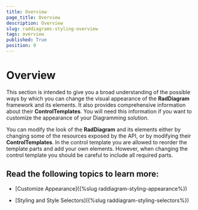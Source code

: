 ```yaml
---
title: Overview
page_title: Overview
description: Overview
slug: raddiagrams-styling-overview
tags: overview
published: True
position: 0
---
```


# Overview



This section is intended to give you a broad understanding of the possible ways by which you can change the visual appearance of the __RadDiagram__ framework and its elements. It also provides comprehensive information about their __ControlTemplates__. You will need this information if you want to customize the appearance of your Diagramming solution.
	  

You can modify the look of the __RadDiagram__ and its elements either by changing some of the resources exposed by the API, or by modifying their __ControlTemplates__. In the control template you are allowed to reorder the template parts and add your own elements. However, when changing the control template you should be careful to include all required parts.
	  

## Read the following topics to learn more:

* [Customize Appearance]({%slug raddiagram-styling-appearance%})

* [Styling and Style Selectors]({%slug raddiagram-styling-selectors%})

